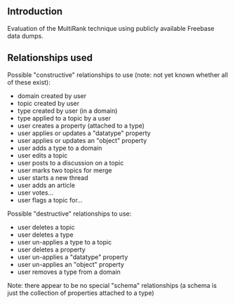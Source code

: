 ## Introduction ##

Evaluation of the MultiRank technique using publicly available Freebase data dumps.

## Relationships used ##

Possible "constructive" relationships to use (note: not yet known whether all of these exist):
  * domain created by user
  * topic created by user
  * type created by user (in a domain)
  * type applied to a topic by a user
  * user creates a property (attached to a type)
  * user applies or updates a "datatype" property
  * user applies or updates an "object" property
  * user adds a type to a domain
  * user edits a topic
  * user posts to a discussion on a topic
  * user marks two topics for merge
  * user starts a new thread
  * user adds an article
  * user votes...
  * user flags a topic for...

Possible "destructive" relationships to use:
  * user deletes a topic
  * user deletes a type
  * user un-applies a type to a topic
  * user deletes a property
  * user un-applies a "datatype" property
  * user un-applies an "object" property
  * user removes a type from a domain

Note: there appear to be no special "schema" relationships (a schema is just the collection of properties attached to a type)